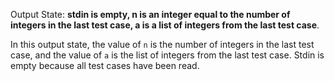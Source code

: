 Output State: **stdin is empty, n is an integer equal to the number of integers in the last test case, a is a list of integers from the last test case**.

In this output state, the value of `n` is the number of integers in the last test case, and the value of `a` is the list of integers from the last test case. Stdin is empty because all test cases have been read.